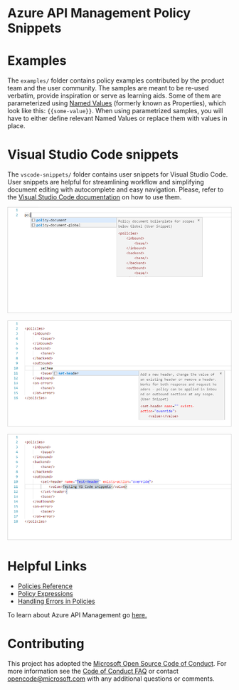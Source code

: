 # Azure API Management Policy Snippets

# Examples

The `examples/` folder contains policy examples contributed by the product team and the user community. The samples are meant to be re-used verbatim, provide inspiration or serve as learning aids. Some of them are parameterized using [Named Values](https://docs.microsoft.com/en-us/azure/api-management/api-management-howto-properties) (formerly known as Properties), which look like this: `{{some-value}}`. When using parametrized samples, you will have to either define relevant Named Values or replace them with values in place.

# Visual Studio Code snippets

The `vscode-snippets/` folder contains user snippets for Visual Studio Code. User snippets are helpful for streamlining workflow and simplifying document editing with autocomplete and easy navigation. Please, refer to the [Visual Studio Code documentation](https://code.visualstudio.com/docs/editor/userdefinedsnippets) on how to use them.

![Azure API Management VS Code User Snippet 1](media/vscode-snippets/apim-vscode-snippets-1.png)

![Azure API Management VS Code User Snippet 2](media/vscode-snippets/apim-vscode-snippets-2.png)

![Azure API Management VS Code User Snippet 3](media/vscode-snippets/apim-vscode-snippets-3.png)

# Helpful Links

- [Policies Reference](https://docs.microsoft.com/en-us/azure/api-management/api-management-policies)
- [Policy Expressions](https://docs.microsoft.com/en-us/azure/api-management/api-management-policy-expressions)
- [Handling Errors in Policies](https://docs.microsoft.com/en-us/azure/api-management/api-management-error-handling-policies)

To learn about Azure API Management go [here.](https://azure.microsoft.com/en-us/services/api-management/)


# Contributing

This project has adopted the [Microsoft Open Source Code of Conduct](https://opensource.microsoft.com/codeofconduct/). For more information see the [Code of Conduct FAQ](https://opensource.microsoft.com/codeofconduct/faq/) or contact [opencode@microsoft.com](mailto:opencode@microsoft.com) with any additional questions or comments.
